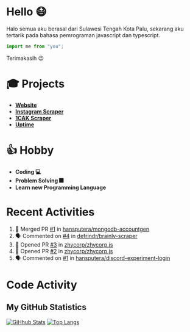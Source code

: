 # Hello 😷

Halo semua aku berasal dari Sulawesi Tengah Kota Palu, sekarang aku tertarik pada bahasa pemrograman javascript dan typescript.
```ts
import me from "you";
```
Terimakasih 😉

# 🎓 Projects

- [**Website**](https://hanifdwyputra.xyz)
- [**Instagram Scraper**](https://instagram.hanifdwyputra.xyz)
- [**1CAK Scraper**](https://1cak.hanifdwyputra.xyz)
- [**Uptime**](https://uptime.hanifdwyputra.xyz)

# 👍 Hobby

- **Coding 💻**
- **Problem Solving 🎆**
- **Learn new Programming Language**

# Recent Activities

<!--START_SECTION:activity-->
1. 🎉 Merged PR [#1](https://github.com//hansputera/mongodb-accountgen/pull/1) in [hansputera/mongodb-accountgen](https://github.com//hansputera/mongodb-accountgen)
2. 🗣 Commented on [#4](https://github.com//defrindr/brainly-scraper/issues/4) in [defrindr/brainly-scraper](https://github.com//defrindr/brainly-scraper)
3. 💪 Opened PR [#3](https://github.com//zhycorp/zhycorp.js/pull/3) in [zhycorp/zhycorp.js](https://github.com//zhycorp/zhycorp.js)
4. 💪 Opened PR [#2](https://github.com//zhycorp/zhycorp.js/pull/2) in [zhycorp/zhycorp.js](https://github.com//zhycorp/zhycorp.js)
5. 🗣 Commented on [#1](https://github.com//hansputera/discord-experiment-login/issues/1) in [hansputera/discord-experiment-login](https://github.com//hansputera/discord-experiment-login)
<!--END_SECTION:activity-->

# Code Activity

<!--START_SECTION:waka-->
<!--START_SECTION:waka-->

## My GitHub Statistics
[![GiHhub Stats](https://github-readme-stats.vercel.app/api?username=hansputera&show_icons=true&theme=dark)](https://github.com/hansputera)
[![Top Langs](https://github-readme-stats.vercel.app/api/top-langs/?username=hansputera&layout=compact&theme=dark)](https://github.com/hansputera)
